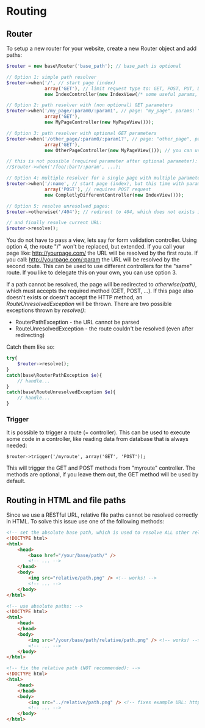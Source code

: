 # Routing

## Router

To setup a new router for your website, create a new Router object and add paths:

```PHP
$router = new base\Router('base_path'); // base_path is optional

// Option 1: simple path resolver
$router->when('/', // start page (index)
              array('GET'), // limit request type to: GET, POST, PUT, DELETE, ...
              new IndexController(new IndexView(/* some useful params, e.g. db connection or smarty */)));

// Option 2: path resolver with (non optional) GET parameters
$router->when('/my_page/:param0/:param1', // page: "my_page", params: "param0", "param1" (as much as you need)
              array('GET'),
              new MyPageController(new MyPageView()));

// Option 3: path resolver with optional GET parameters
$router->when('/other_page/:param0/:param1?', // page: "other_page", params: "param0", "param1" (last parameter is optional)
              array('GET'),
              new OtherPageController(new MyPageView())); // you can use the same view for multiple controllers of course

// this is not possible (required parameter after optional parameter):
//$router->when('/foo/:bar?/:param', ...);

// Option 4: multiple resolver for a single page with multiple parameters
$router->when('/:name', // start page (index), but this time with parameter
              array('POST'), // requires POST request
              new CompletlyDifferentController(new IndexView()));

// Option 5: resolve unresolved pages:
$router->otherwise('/404'); // redirect to 404, which does not exists in this example, see exceptions

// and finally resolve current URL:
$router->resolve();
```

You do not have to pass a view, lets say for form validation controller.
Using option 4, the route "/" won't be replaced, but extended. If you call your page like: http://yourpage.com/ the URL will be resolved by the first route. If you call: http://yourpage.com/:param the URL will be resolved by the second route. This can be used to use different controllers for the "same" route. If you like to delegate this on your own, you can use option 3.

If a path cannot be resolved, the page will be redirected to *otherwise(path)*, which must accepts the required method (GET, POST, ...). If this page also doesn't exists or doesn't accept the HTTP method, an *RouteUnresolvedException* will be thrown. There are two possible exceptions thrown by *resolve()*:

* RouterPathException - the URL cannot be parsed
* RouteUnresolvedException - the route couldn't be resolved (even after redirecting)

Catch them like so:

```PHP
try{
    $router->resolve();
}
catch(base\RouterPathException $e){
    // handle...
}
catch(base\RouteUnresolvedException $e){
    // handle...
}
```

### Trigger

It is possible to trigger a route (= controller). This can be used to execute some code in a controller, like reading data from database that is always needed:

```
$router->trigger('/myroute', array('GET', 'POST'));
```

This will trigger the GET and POST methods from "myroute" controller. The methods are optional, if you leave them out, the GET method will be used by default.

## Routing in HTML and file paths

Since we use a RESTful URL, relative file paths cannot be resolved correctly in HTML. To solve this issue use one of the following methods:

```HTML
<!-- set the absolute base path, which is used to resolve ALL other relative paths (best solution in my opinion): -->
<!DOCTYPE html>
<html>
    <head>
        <base href="/your/base/path/" />
        <!-- ... -->
    </head>
    <body>
        <img src="relative/path.png" /> <!-- works! -->
        <!-- ... -->
    </body>
</html>

<!-- use absolute paths: -->
<!DOCTYPE html>
<html>
    <head>
    </head>
    <body>
        <img src="/your/base/path/relative/path.png" /> <!-- works! -->
        <!-- ... -->
    </body>
</html>

<!-- fix the relative path (NOT recommended): -->
<!DOCTYPE html>
<html>
    <head>
    </head>
    <body>
        <img src="../relative/path.png" /> <!-- fixes example URL: http://yourpage.com/home/:yourname -->
        <!-- ... -->
    </body>
</html>
```

